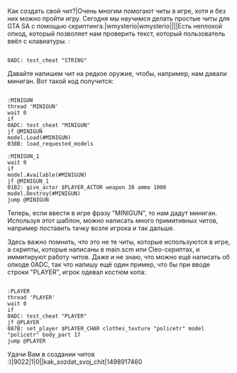 Как создать свой чит?|Очень многим помогают читы в игре, хотя и без них можно пройти игру. Сегодня мы научимся делать простые читы для GTA SA с помощью скриптинга.|wmysterio|wmysterio||||Есть неплохой опкод, который позволяет нам проверить текст, который пользователь ввёл с клавиатуры. :


```

0ADC: test_cheat "STRING"
```



Давайте напишем чит на редкое оружие, чтобы, например, нам давали миниган. Вот такой код получится:


```

:MINIGUN
thread 'MINIGUN'
wait 0
if
0ADC: test_cheat "MINIGUN"
jf @MINIGUN
model.Load(#MINIGUN)
038B: load_requested_models

:MINIGUN_1
wait 0
if
model.Available(#MINIGUN)
jf @MINIGUN_1
01B2: give_actor $PLAYER_ACTOR weapon 38 ammo 1000
model.Destroy(#MINIGUN)
jump @MINIGUN
```



Теперь, если ввести в игре фразу "MINIGUN", то нам дадут миниган. Используя этот шаблон, можно написать много примитивных читов, например поставить тачку возле игрока и так дальше.

Здесь важно помнить, что это не те читы, которые используются в игре, а скрипты, которые написаны в main.scm или Cleo-скриптах, и иммитируют работу читов. Даже и не знаю, что можно ещё написать об опкоде 0ADC, так что напишу ещё один пример, что бы при вводе строки "PLAYER", игрок одевал костюм копа:


```

:PLAYER
thread 'PLAYER'
wait 0
if
0ADC: test_cheat "PLAYER"
jf @PLAYER
087B: set_player $PLAYER_CHAR clothes_texture "policetr" model "policetr" body_part 17
jump @PLAYER
```



Удачи Вам в создании читов :)|9022|1|0||kak_sozdat_svoj_chit|1498917460